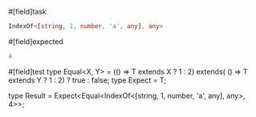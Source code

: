 #[field]task
```ts
IndexOf<[string, 1, number, 'a', any], any>
```

#[field]expected
```ts
4
```

#[field]test
type Equal<X, Y> = (<T>() => T extends X ? 1 : 2) extends(
    <T>() => T extends Y ? 1 : 2) ? true : false;
type Expect<T extends true> = T;

type Result = Expect<Equal<IndexOf<[string, 1, number, 'a', any], any>, 4>>;